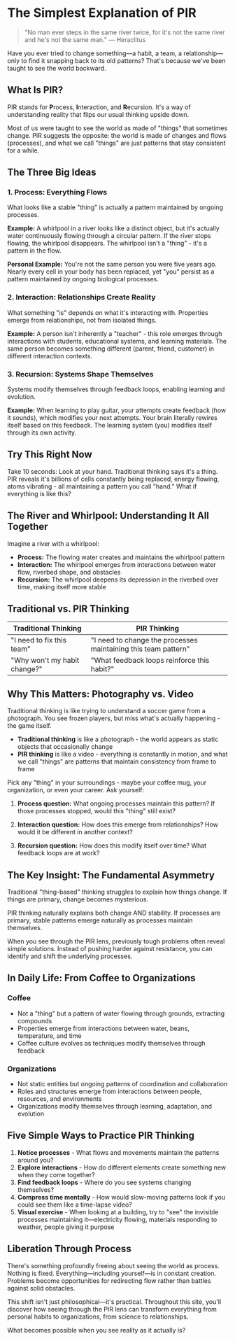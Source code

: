 # The Simplest Explanation of PIR

> "No man ever steps in the same river twice, for it's not the same river and he's not the same man." — Heraclitus

Have you ever tried to change something—a habit, a team, a relationship—only to find it snapping back to its old patterns? That's because we've been taught to see the world backward.

## What Is PIR?

PIR stands for **P**rocess, **I**nteraction, and **R**ecursion. It's a way of understanding reality that flips our usual thinking upside down.

Most of us were taught to see the world as made of "things" that sometimes change. PIR suggests the opposite: the world is made of changes and flows (processes), and what we call "things" are just patterns that stay consistent for a while.

## The Three Big Ideas

### 1. Process: Everything Flows
What looks like a stable "thing" is actually a pattern maintained by ongoing processes.

**Example:** A whirlpool in a river looks like a distinct object, but it's actually water continuously flowing through a circular pattern. If the river stops flowing, the whirlpool disappears. The whirlpool isn't a "thing" - it's a pattern in the flow.

**Personal Example:** You're not the same person you were five years ago. Nearly every cell in your body has been replaced, yet "you" persist as a pattern maintained by ongoing biological processes.

### 2. Interaction: Relationships Create Reality
What something "is" depends on what it's interacting with. Properties emerge from relationships, not from isolated things.

**Example:** A person isn't inherently a "teacher" - this role emerges through interactions with students, educational systems, and learning materials. The same person becomes something different (parent, friend, customer) in different interaction contexts.

### 3. Recursion: Systems Shape Themselves
Systems modify themselves through feedback loops, enabling learning and evolution.

**Example:** When learning to play guitar, your attempts create feedback (how it sounds), which modifies your next attempts. Your brain literally rewires itself based on this feedback. The learning system (you) modifies itself through its own activity.

## Try This Right Now

Take 10 seconds: Look at your hand. Traditional thinking says it's a thing. PIR reveals it's billions of cells constantly being replaced, energy flowing, atoms vibrating - all maintaining a pattern you call "hand." What if everything is like this?

## The River and Whirlpool: Understanding It All Together

Imagine a river with a whirlpool:

- **Process:** The flowing water creates and maintains the whirlpool pattern
- **Interaction:** The whirlpool emerges from interactions between water flow, riverbed shape, and obstacles
- **Recursion:** The whirlpool deepens its depression in the riverbed over time, making itself more stable

## Traditional vs. PIR Thinking

| Traditional Thinking | PIR Thinking |
|---------------------|--------------|
| "I need to fix this team" | "I need to change the processes maintaining this team pattern" |
| "Why won't my habit change?" | "What feedback loops reinforce this habit?" |

## Why This Matters: Photography vs. Video

Traditional thinking is like trying to understand a soccer game from a photograph. You see frozen players, but miss what's actually happening - the game itself.

- **Traditional thinking** is like a photograph - the world appears as static objects that occasionally change
- **PIR thinking** is like a video - everything is constantly in motion, and what we call "things" are patterns that maintain consistency from frame to frame

Pick any "thing" in your surroundings - maybe your coffee mug, your organization, or even your career. Ask yourself:

1. **Process question:** What ongoing processes maintain this pattern? If those processes stopped, would this "thing" still exist?

2. **Interaction question:** How does this emerge from relationships? How would it be different in another context?

3. **Recursion question:** How does this modify itself over time? What feedback loops are at work?

## The Key Insight: The Fundamental Asymmetry

Traditional "thing-based" thinking struggles to explain how things change. If things are primary, change becomes mysterious.

PIR thinking naturally explains both change AND stability. If processes are primary, stable patterns emerge naturally as processes maintain themselves.

When you see through the PIR lens, previously tough problems often reveal simple solutions. Instead of pushing harder against resistance, you can identify and shift the underlying processes.

## In Daily Life: From Coffee to Organizations

### Coffee
- Not a "thing" but a pattern of water flowing through grounds, extracting compounds
- Properties emerge from interactions between water, beans, temperature, and time
- Coffee culture evolves as techniques modify themselves through feedback

### Organizations
- Not static entities but ongoing patterns of coordination and collaboration
- Roles and structures emerge from interactions between people, resources, and environments
- Organizations modify themselves through learning, adaptation, and evolution

## Five Simple Ways to Practice PIR Thinking

1. **Notice processes** - What flows and movements maintain the patterns around you?
2. **Explore interactions** - How do different elements create something new when they come together?
3. **Find feedback loops** - Where do you see systems changing themselves?
4. **Compress time mentally** - How would slow-moving patterns look if you could see them like a time-lapse video?
5. **Visual exercise** - When looking at a building, try to "see" the invisible processes maintaining it—electricity flowing, materials responding to weather, people giving it purpose

## Liberation Through Process

There's something profoundly freeing about seeing the world as process. Nothing is fixed. Everything—including yourself—is in constant creation. Problems become opportunities for redirecting flow rather than battles against solid obstacles.

This shift isn't just philosophical—it's practical. Throughout this site, you'll discover how seeing through the PIR lens can transform everything from personal habits to organizations, from science to relationships. 

What becomes possible when you see reality as it actually is?
